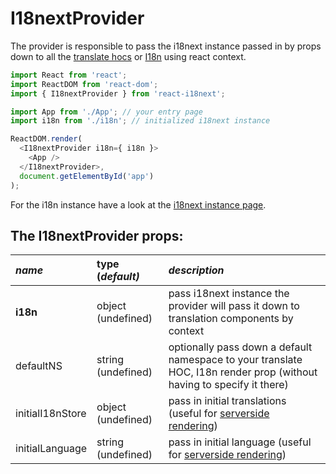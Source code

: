 # I18nextProvider

The provider is responsible to pass the i18next instance passed in by props down to all the [translate hocs](translate-hoc.md) or [I18n](i18n-render-prop.md) using react context.

```javascript
import React from 'react';
import ReactDOM from 'react-dom';
import { I18nextProvider } from 'react-i18next';

import App from './App'; // your entry page
import i18n from './i18n'; // initialized i18next instance

ReactDOM.render(
  <I18nextProvider i18n={ i18n }>
    <App />
  </I18nextProvider>,
  document.getElementById('app')
);
```

For the i18n instance have a look at the [i18next instance page](i18next-instance.md).

## The I18nextProvider props:

| _**name**_ | **type \(**_**default\)**_ | _**description**_ |
| :--- | :--- | :--- |
| **i18n** | object \(undefined\) | pass i18next instance the provider will pass it down to translation components by context |
| defaultNS | string \(undefined\) | optionally pass down a default namespace to your translate HOC, I18n render prop \(without having to specify it there\) |
| initialI18nStore | object \(undefined\) | pass in initial translations \(useful for [serverside rendering](../misc/serverside-rendering.md)\) |
| initialLanguage | string \(undefined\) | pass in initial language \(useful for [serverside rendering](../misc/serverside-rendering.md)\) |

